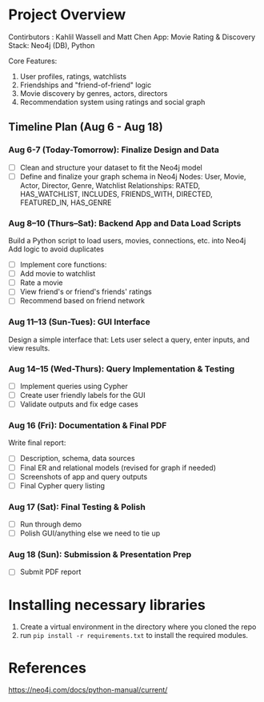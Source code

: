 # Project Overview
Contirbutors : Kahlil Wassell and Matt Chen
App: Movie Rating & Discovery
Stack: Neo4j (DB), Python

Core Features:
1. User profiles, ratings, watchlists
2. Friendships and "friend-of-friend" logic
3. Movie discovery by genres, actors, directors
4. Recommendation system using ratings and social graph

## Timeline Plan (Aug 6 - Aug 18)
### Aug 6-7 (Today-Tomorrow): Finalize Design and Data
- [ ] Clean and structure your dataset to fit the Neo4j model
- [ ] Define and finalize your graph schema in Neo4j
Nodes: User, Movie, Actor, Director, Genre, Watchlist
Relationships: RATED, HAS_WATCHLIST, INCLUDES, FRIENDS_WITH, DIRECTED, FEATURED_IN, HAS_GENRE

### Aug 8–10 (Thurs–Sat): Backend App and Data Load Scripts
Build a Python script to load users, movies, connections, etc. into Neo4j
Add logic to avoid duplicates
- [ ] Implement core functions:
- [ ] Add movie to watchlist
- [ ] Rate a movie
- [ ] View friend's or friend's friends' ratings
- [ ] Recommend based on friend network

### Aug 11–13 (Sun-Tues): GUI Interface
Design a simple interface that:
Lets user select a query, enter inputs, and view results.

### Aug 14–15 (Wed-Thurs): Query Implementation & Testing
- [ ] Implement queries using Cypher
- [ ] Create user friendly labels for the GUI
- [ ] Validate outputs and fix edge cases

### Aug 16 (Fri): Documentation & Final PDF
Write final report:
- [ ] Description, schema, data sources
- [ ] Final ER and  relational models (revised for graph if needed)
- [ ] Screenshots of app and query outputs
- [ ] Final Cypher query listing

### Aug 17 (Sat): Final Testing & Polish
- [ ] Run through demo
- [ ] Polish GUI/anything else we need to tie up

### Aug 18 (Sun): Submission & Presentation Prep
- [ ] Submit PDF report

# Installing necessary libraries
1. Create a virtual environment in the directory where you cloned the repo
2. run `pip install -r requirements.txt` to install the required modules.

# References
https://neo4j.com/docs/python-manual/current/